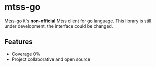 # mtss-go


Mtss-go it`s **non-official** Mtss client for [go](https://golang.org "Golang") language. This library is still under development, the interface could be changed.

## Features

* Coverage 0%
* Project collaborative and open source